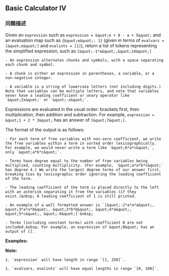 ## Basic Calculator IV  
### 问题描述
Given an `expression`&nbsp;such as `expression = &quot;e + 8 - a + 5&quot;` and an evaluation map such as `{&quot;e&quot;: 1}` (given in terms of `evalvars = [&quot;e&quot;]` and `evalints = [1]`), return a list of tokens representing the simplified expression, such as `[&quot;-1*a&quot;,&quot;14&quot;]`

	- An expression alternates chunks and symbols, with a space separating each chunk and symbol.
	- A chunk is either an expression in parentheses, a variable, or a non-negative integer.
	- A variable is a string of lowercase letters (not including digits.) Note that variables can be multiple letters, and note that variables never have a leading coefficient or unary operator like `&quot;2x&quot;` or `&quot;-x&quot;`.

Expressions are evaluated in the usual order: brackets first, then multiplication, then addition and subtraction. For example, `expression = &quot;1 + 2 * 3&quot;` has an answer of `[&quot;7&quot;]`.

The format of the output is as follows:

	- For each term of free variables with non-zero coefficient, we write the free variables within a term in sorted order lexicographically. For example, we would never write a term like `&quot;b*a*c&quot;`, only `&quot;a*b*c&quot;`.
	- Terms have degree equal to the number of free variables being multiplied, counting multiplicity. (For example, `&quot;a*a*b*c&quot;` has degree 4.) We write the largest degree terms of our answer first, breaking ties by lexicographic order ignoring the leading coefficient of the term.
	- The leading coefficient of the term is placed directly to the left with an asterisk separating it from the variables (if they exist.)&nbsp; A leading coefficient of 1 is still printed.
	- An example of a well formatted answer is `[&quot;-2*a*a*a&quot;, &quot;3*a*a*b&quot;, &quot;3*b*b&quot;, &quot;4*a&quot;, &quot;5*c&quot;, &quot;-6&quot;]`&nbsp;
	- Terms (including constant terms) with coefficient 0 are not included.&nbsp; For example, an expression of &quot;0&quot; has an output of [].

**Examples:**

**Note:**

	1. `expression` will have length in range `[1, 250]`.
	1. `evalvars, evalints` will have equal lengths in range `[0, 100]`.
